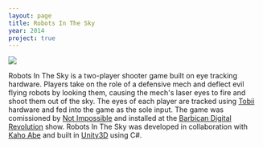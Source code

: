 ```yaml
---
layout: page
title: Robots In The Sky
year: 2014
project: true
--- 
```


![](title.png)

Robots In The Sky is a two-player shooter game built on eye tracking hardware. Players take on the role of a defensive mech and deflect evil flying robots by looking them, causing the mech's laser eyes to fire and shoot them out of the sky. The eyes of each player are tracked using [Tobii](http://www.tobii.com/) hardware and fed into the game as the sole input. The game was comissioned by [Not Impossible](http://notimpossible.com/) and installed at the [Barbican Digital Revolution](http://www.barbican.org.uk/digital-revolution) show. Robots In The Sky was developed in collaboration with [Kaho Abe](http://kahoabe.net) and built in [Unity3D](http://unity3d.com/) using C#.